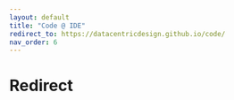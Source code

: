 ```yaml
---
layout: default
title: "Code @ IDE"
redirect_to: https://datacentricdesign.github.io/code/
nav_order: 6
---
```


# Redirect